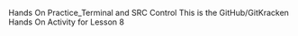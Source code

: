 Hands On Practice_Terminal and SRC Control
This is the GitHub/GitKracken Hands On Activity for Lesson 8